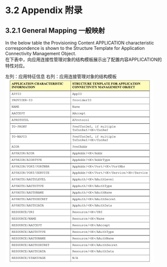 # 3.2 Appendix 附录

## 3.2.1 General Mapping 一般映射
In the below table the Provisioning Content APPLICATION characteristic correspondence is shown to the Structure Template for Application Connectivity Management Object.<br/>
在下表中，向应用连接性管理对象的结构模板展示出了配置内容APPLICATION的特性对应。

左列：应用特征信息  右列：应用连接管理对象的结构模板
![](3.2.1.jpeg)


